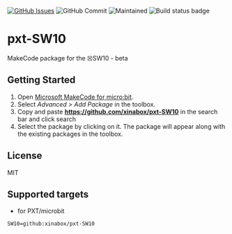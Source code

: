 [![GitHub Issues](https://img.shields.io/github/issues/xinabox/pxt-SW10.svg)](https://github.com/xinabox/pxt-SW10/issues) ![GitHub Commit](https://img.shields.io/github/last-commit/xinabox/pxt-SW10) ![Maintained](https://img.shields.io/maintenance/yes/2020) ![Build status badge](https://github.com/xinabox/pxt-SW10/workflows/MakeCode/badge.svg)

# pxt-SW10
MakeCode package for the ☒SW10 - beta

## Getting Started

1. Open [Microsoft MakeCode for micro:bit](https://makecode.microbit.org).
2. Select *Advanced > Add Package* in the toolbox.
3. Copy and paste **https://github.com/xinabox/pxt-SW10** in the search bar and click search
4. Select the package by clicking on it. The package will appear along with the existing packages in the toolbox.

## License

MIT

## Supported targets

* for PXT/microbit
```package
SW10=github:xinabox/pxt-SW10
```
